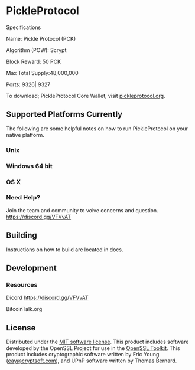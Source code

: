 PickleProtocol 
=============
Specifications

Name: Pickle Protocol (PCK)

Algorithm (POW): Scrypt

Block Reward: 50 PCK

Max Total Supply:48,000,000

Ports: 9326| 9327



To download; PickleProtocol Core Wallet, visit [pickleprotocol.org](https://pickleprotocol.org).

Supported Platforms Currently
---------------------
The following are some helpful notes on how to run PickleProtocol on your native platform.

### Unix

### Windows 64 bit

### OS X


### Need Help?

Join the team and community to voive concerns and question.
https://discord.gg/VFVvAT


Building
---------------------
Instructions on how to build are located in docs.

Development
---------------------


### Resources
Dicord
https://discord.gg/VFVvAT

BitcoinTalk.org



License
---------------------
Distributed under the [MIT software license](/COPYING).
This product includes software developed by the OpenSSL Project for use in the [OpenSSL Toolkit](https://www.openssl.org/). This product includes
cryptographic software written by Eric Young ([eay@cryptsoft.com](mailto:eay@cryptsoft.com)), and UPnP software written by Thomas Bernard.
